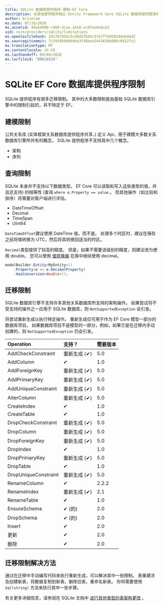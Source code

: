 ```yaml
---
title: SQLite 数据库提供程序-限制-EF Core
description: 与其他提供程序相比 Entity Framework Core SQLite 数据库提供程序的限制
author: bricelam
ms.date: 07/16/2020
ms.assetid: 94ab4800-c460-4caa-a5e8-acdfee6e6ce2
uid: core/providers/sqlite/limitations
ms.openlocfilehash: 2657bf03bc5cd0d5fb45c57e7f7605824deb44d2
ms.sourcegitcommit: 7c3939504bb9da3f46bea3443638b808c04227c2
ms.translationtype: MT
ms.contentlocale: zh-CN
ms.lasthandoff: 09/09/2020
ms.locfileid: "89616529"
---
```

# <a name="sqlite-ef-core-database-provider-limitations"></a>SQLite EF Core 数据库提供程序限制

SQLite 提供程序有很多迁移限制。 其中的大多数限制是由基础 SQLite 数据库引擎中的限制引起的，并不特定于 EF。

## <a name="modeling-limitations"></a>建模限制

公共关系库 (实体框架关系数据库提供程序共享，) 定义 Api，用于建模大多数关系数据库引擎所共有的概念。 SQLite 提供程序不支持其中几个概念。

* 架构
* 序列

## <a name="query-limitations"></a>查询限制

SQLite 本身并不支持以下数据类型。 EF Core 可以读取和写入这些类型的值，并且还支持) 的相等性 (查询 `where e.Property == value` 。 但其他操作（如比较和排序）将需要对客户端进行评估。

* DateTimeOffset
* Decimal
* TimeSpan
* UInt64

`DateTimeOffset`建议使用 DateTime 值，而不是。 处理多个时区时，建议在保存之前将值转换为 UTC，然后将其转换回适当的时区。

`Decimal`类型提供了较高的精度。 但是，如果不需要该级别的精度，则建议改为使用 double。 您可以使用 [值转换器](xref:core/modeling/value-conversions) 在类中继续使用 decimal。

``` csharp
modelBuilder.Entity<MyEntity>()
    .Property(e => e.DecimalProperty)
    .HasConversion<double>();
```

## <a name="migrations-limitations"></a>迁移限制

SQLite 数据库引擎不支持许多其他关系数据库所支持的架构操作。 如果尝试将不受支持的操作之一应用于 SQLite 数据库，则 `NotSupportedException` 会引发。

将尝试重新生成以执行特定操作。 重新生成仅可用于作为 EF Core 模型一部分的数据库项目。 如果数据库项目不是模型的一部分，例如，如果它是在迁移内手动创建的，则 `NotSupportedException` 仍会引发。

| Operation            | 支持？  | 需要版本 |
|:---------------------|:------------|:-----------------|
| AddCheckConstraint   | 重新生成 (✔)  | 5.0              |
| AddColumn            | ✔           | 1.0              |
| AddForeignKey        | 重新生成 (✔)  | 5.0              |
| AddPrimaryKey        | 重新生成 (✔)  | 5.0              |
| AddUniqueConstraint  | 重新生成 (✔)  | 5.0              |
| AlterColumn          | 重新生成 (✔)  | 5.0              |
| CreateIndex          | ✔           | 1.0              |
| CreateTable          | ✔           | 1.0              |
| DropCheckConstraint  | 重新生成 (✔)  | 5.0              |
| DropColumn           | 重新生成 (✔)  | 5.0              |
| DropForeignKey       | 重新生成 (✔)  | 5.0              |
| DropIndex            | ✔           | 1.0              |
| DropPrimaryKey       | 重新生成 (✔)  | 5.0              |
| DropTable            | ✔           | 1.0              |
| DropUniqueConstraint | 重新生成 (✔)  | 5.0              |
| RenameColumn         | ✔           | 2.2.2            |
| RenameIndex          | 重新生成 (✔)  | 2.1              |
| RenameTable          | ✔           | 1.0              |
| EnsureSchema         | ✔ (的)    | 2.0              |
| DropSchema           | ✔ (的)    | 2.0              |
| Insert               | ✔           | 2.0              |
| 更新               | ✔           | 2.0              |
| 删除               | ✔           | 2.0              |

## <a name="migrations-limitations-workaround"></a>迁移限制解决方法

通过在迁移中手动编写代码来执行重新生成，可以解决其中一些限制。 表重建涉及创建新表，将数据复制到新表，删除旧表，重命名新表。 你将需要使用 `Sql(string)` 方法来执行其中一些步骤。

有关更多详细信息，请参阅在 SQLite 文档中 [进行其他类型的表架构更改](https://sqlite.org/lang_altertable.html#otheralter) 。
